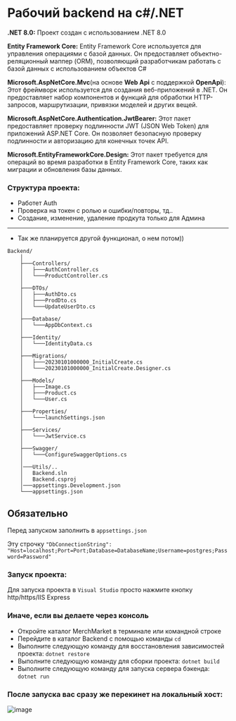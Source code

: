 <h1>Рабочий backend на c#/.NET</h1>

<p><b>.NET 8.0:</b> Проект создан с использованием .NET 8.0</p>

<p><b>Entity Framework Core:</b> Entity Framework Core используется для управления операциями с базой данных. Он предоставляет объектно-реляционный маппер (ORM), позволяющий разработчикам работать с базой данных с использованием объектов C#</p>

<p><b>Microsoft.AspNetCore.Mvc</b>(на основе <b>Web Api</b> с поддержкой <b>OpenApi</b>): Этот фреймворк используется для создания веб-приложений в .NET. Он предоставляет набор компонентов и функций для обработки HTTP-запросов, маршрутизации, привязки моделей и других вещей.</p>

<p><b>Microsoft.AspNetCore.Authentication.JwtBearer:</b> Этот пакет предоставляет проверку подлинности JWT (JSON Web Token) для приложений ASP.NET Core. Он позволяет безопасную проверку подлинности и авторизацию для конечных точек API.</p>

<p><b>Microsoft.EntityFrameworkCore.Design:</b> Этот пакет требуется для операций во время разработки в Entity Framework Core, таких как миграции и обновления базы данных.</p>

<h3>Структура проекта:</h3>

- Работет Auth
- Проверка на токен с ролью и ошибки/повторы, тд..
- Создание, изменение, удаление продкута только для Админа
---
- Так же планируется другой функционал, о нем потом))
```
Backend/
    │
    ├───Controllers/
    │   ├───AuthController.cs
    │   └───ProductController.cs
    │
    ├───DTOs/
    │   ├───AuthDto.cs
    │   ├───ProdDto.cs
    │   └───UpdateUserDto.cs
    │
    ├───Database/
    │   └───AppDbContext.cs
    │
    ├───Identity/
    │   └───IdentityData.cs
    │
    ├───Migrations/
    │   ├───20230101000000_InitialCreate.cs
    │   └───20230101000000_InitialCreate.Designer.cs
    │
    ├───Models/
    │   ├───Image.cs
    │   ├───Product.cs
    │   └───User.cs
    │
    ├───Properties/
    │   └───launchSettings.json
    │
    ├───Services/
    │   └───JwtService.cs
    │
    ├───Swagger/
    │   └───ConfigureSwaggerOptions.cs
    │
    │───Utils/..
    │   Backend.sln
    │   Backend.csproj
    │───appsettings.Development.json
    └───appsettings.json
```

## Обязательно

Перед запуском заполнить в `appsettings.json`

Эту строчку `"DbConnectionString": "Host=localhost;Port=Port;Database=DatabaseName;Username=postgres;Password=Password"`

<h3>Запуск проекта:</h3>

Для запуска проекта в `Visual Studio` просто нажмите кнопку http/https/IIS Express

### Иначе, если вы делаете через консоль

- Откройте каталог MerchMarket в терминале или командной строке
- Перейдите в каталог Backend с помощью команды `cd`
- Выполните следующую команду для восстановления зависимостей проекта: `dotnet restore`
- Выполните следующую команду для сборки проекта: `dotnet build`
- Выполните следующую команду для запуска сервера бэкенда: `dotnet run`

### После запуска вас сразу же перекинет на локальный хост:
![image](https://github.com/user-attachments/assets/dad46854-b9a2-403c-a55d-af5be5adf6aa)
